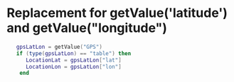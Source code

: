 # Replacement for getValue('latitude') and getValue("longitude")

```lua
   gpsLatLon = getValue("GPS")
   if (type(gpsLatLon) == "table") then
      LocationLat = gpsLatLon["lat"]
      LocationLon = gpsLatLon["lon"]
    end
```
